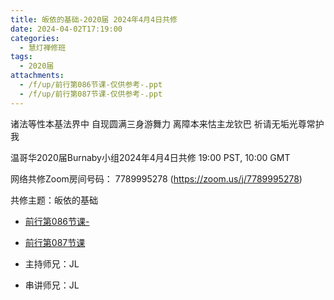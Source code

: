 ```yaml
---
title: 皈依的基础-2020届 2024年4月4日共修
date: 2024-04-02T17:19:00
categories:
  - 慧灯禅修班
tags:
  - 2020届
attachments:
  - /f/up/前行第086节课-仅供参考-.ppt
  - /f/up/前行第087节课-仅供参考-.ppt
---
```

诸法等性本基法界中 自现圆满三身游舞力
离障本来怙主龙钦巴 祈请无垢光尊常护我

温哥华2020届Burnaby小组2024年4月4日共修
19:00 PST, 10:00 GMT

网络共修Zoom房间号码： 7789995278 (<https://zoom.us/j/7789995278>)

共修主题：皈依的基础
* [前行第086节课-](/f/up/前行第086节课-仅供参考-.ppt)
* [前行第087节课](/f/up/前行第087节课-仅供参考-.ppt)


* 主持师兄：JL
* 串讲师兄：JL
